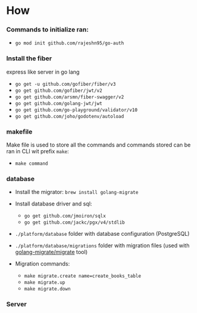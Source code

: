 # How

### Commands to initialize ran:

- `go mod init github.com/rajeshn95/go-auth`

### Install the fiber

express like server in go lang

- `go get -u github.com/gofiber/fiber/v3`
- `go get github.com/gofiber/jwt/v2`
- `go get github.com/arsmn/fiber-swagger/v2`
- `go get github.com/golang-jwt/jwt`
- `go get github.com/go-playground/validator/v10`
- `go get github.com/joho/godotenv/autoload`

### makefile

Make file is used to store all the commands and commands stored can be ran in CLI wit prefix `make`:

- `make command`

### database

- Install the migrator: `brew install golang-migrate`
- Install database driver and sql:

  - `go get github.com/jmoiron/sqlx`
  - `go get github.com/jackc/pgx/v4/stdlib`

- `./platform/database` folder with database configuration (PostgreSQL)
- `./platform/database/migrations` folder with migration files (used with [golang-migrate/migrate](https://github.com/golang-migrate/migrate) tool)
- Migration commands:

  - `make migrate.create name=create_books_table`
  - `make migrate.up`
  - `make migrate.down`

### Server
